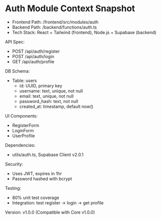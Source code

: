 
# Auth Module Context Snapshot

- Frontend Path: /frontend/src/modules/auth
- Backend Path: /backend/functions/auth.ts
- Tech Stack: React + Tailwind (frontend), Node.js + Supabase (backend)

API Spec:
- POST /api/auth/register
- POST /api/auth/login
- GET /api/auth/profile

DB Schema:
- Table: users
  - id: UUID, primary key
  - username: text, unique, not null
  - email: text, unique, not null
  - password_hash: text, not null
  - created_at: timestamp, default now()

UI Components:
- RegisterForm
- LoginForm
- UserProfile

Dependencies:
- utils/auth.ts, Supabase Client v2.0.1

Security:
- Uses JWT, expires in 1hr
- Password hashed with bcrypt

Testing:
- 80% unit test coverage
- Integration: test register → login → get profile

Version: v1.0.0 (Compatible with Core v1.0.0)
